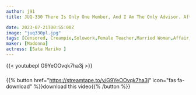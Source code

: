 ```yaml
---
author: j91
title: JUQ-330 There Is Only One Member, And I Am The Only Advisor. After School Alone, I Seduced A Student And Had Sex Over And Over Again. Mariko Sada

date: 2023-07-21T00:55:00Z
image: "juq330pl.jpg"
tags: [Censored, Creampie,Solowork,Female Teacher,Married Woman,Affair,Mature Woman,Digital Mosaic	]
maker: [Madonna]
actress: [Sata Mariko ]
---
```



{{< youtubepl G9YeOOvqk7ha3j >}}
###

{{% button href="https://streamtape.to/v/G9YeOOvqk7ha3j" icon="fas fa-download" %}}download this video{{% /button %}}

